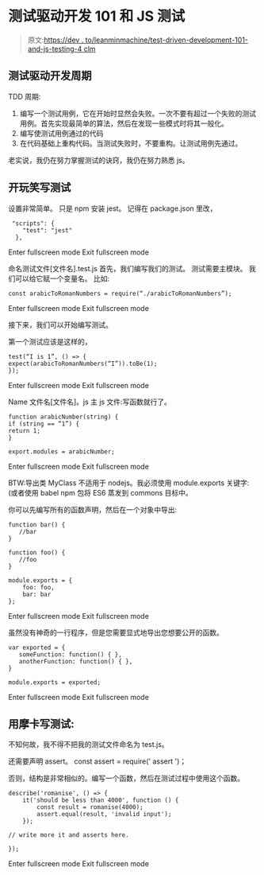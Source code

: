 # 测试驱动开发 101 和 JS 测试

> 原文:[https://dev . to/leanminmachine/test-driven-development-101-and-js-testing-4 clm](https://dev.to/leanminmachine/test-driven-development-101-and-js-testing-4clm)

## **测试驱动开发周期**

TDD 周期:

1.  编写一个测试用例，它在开始时显然会失败。一次不要有超过一个失败的测试用例。首先实现最简单的算法，然后在发现一些模式时将其一般化。
2.  编写使测试用例通过的代码
3.  在代码基础上重构代码。当测试失败时，不要重构。让测试用例先通过。

老实说，我仍在努力掌握测试的诀窍，我仍在努力熟悉 js。

## **开玩笑写测试**

设置非常简单。
只是 npm 安装 jest。
记得在 package.json 里改，

```
 "scripts": {
    "test": "jest"
  }, 
```

Enter fullscreen mode Exit fullscreen mode

命名测试文件[文件名].test.js
首先，我们编写我们的测试。
测试需要主模块。
我们可以给它赋一个变量名。
比如:

```
const arabicToRomanNumbers = require(“./arabicToRomanNumbers”); 
```

Enter fullscreen mode Exit fullscreen mode

接下来，我们可以开始编写测试。

第一个测试应该是这样的，

```
test(“I is 1”, () => {
expect(arabicToRomanNumbers(“I”)).toBe(1);
}); 
```

Enter fullscreen mode Exit fullscreen mode

Name 文件名[文件名]。js
主 js 文件:写函数就行了。

```
function arabicNumber(string) {
if (string == “1”) {
return 1;
}

export.modules = arabicNumber; 
```

Enter fullscreen mode Exit fullscreen mode

BTW:导出类 MyClass 不适用于 nodejs。我必须使用 module.exports 关键字:(或者使用 babel npm 包将 ES6 蒸发到 commons 目标中。

你可以先编写所有的函数声明，然后在一个对象中导出:

```
function bar() {
   //bar
}

function foo() {
   //foo
}

module.exports = {
    foo: foo,
    bar: bar
}; 
```

Enter fullscreen mode Exit fullscreen mode

虽然没有神奇的一行程序，但是您需要显式地导出您想要公开的函数。

```
var exported = {
   someFunction: function() { },
   anotherFunction: function() { },
}

module.exports = exported; 
```

Enter fullscreen mode Exit fullscreen mode

## 用摩卡写测试:

不知何故，我不得不把我的测试文件命名为 test.js。

还需要声明 assert。
const assert = require(' assert ')；

否则，结构是非常相似的。编写一个函数，然后在测试过程中使用这个函数。

```
describe('romanise', () => {
    it('should be less than 4000', function () {
        const result = romanise(4000);
        assert.equal(result, 'invalid input');
    });

// write more it and asserts here.

}); 
```

Enter fullscreen mode Exit fullscreen mode